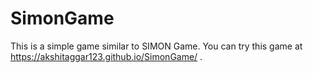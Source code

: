 # SimonGame
This is a simple game similar to SIMON Game. 
You can try this game at https://akshitaggar123.github.io/SimonGame/ .

